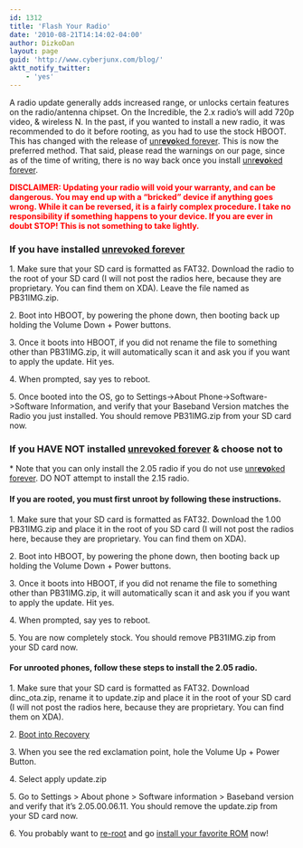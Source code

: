 ```yaml
---
id: 1312
title: 'Flash Your Radio'
date: '2010-08-21T14:14:02-04:00'
author: DizkoDan
layout: page
guid: 'http://www.cyberjunx.com/blog/'
aktt_notify_twitter:
    - 'yes'
---
```


A radio update generally adds increased range, or unlocks certain features on the radio/antenna chipset. On the Incredible, the 2.x radio’s will add 720p video, &amp; wireless N. In the past, if you wanted to install a new radio, it was recommended to do it before rooting, as you had to use the stock HBOOT. This has changed with the release of [unr**evo**ked forever](http://www.cyberjunx.com/blog/android/hacking/unrevoked-forever/). This is now the preferred method. That said, please read the warnings on our page, since as of the time of writing, there is no way back once you install [unr**evo**ked forever](http://www.cyberjunx.com/blog/android/hacking/unrevoked-forever/).

<font color="red">**DISCLAIMER: Updating your radio will void your warranty, and can be dangerous. You may end up with a “bricked” device if anything goes wrong. While it can be reversed, it is a fairly complex procedure. I take no responsibility if something happens to your device. If you are ever in doubt STOP! This is not something to take lightly.**</font>

### If you have installed [unr**evo**ked forever](http://www.cyberjunx.com/blog/android/hacking/unrevoked-forever/)

1\. Make sure that your SD card is formatted as FAT32. Download the radio to the root of your SD card (I will not post the radios here, because they are proprietary. You can find them on XDA). Leave the file named as PB31IMG.zip.

2\. Boot into HBOOT, by powering the phone down, then booting back up holding the Volume Down + Power buttons.

3\. Once it boots into HBOOT, if you did not rename the file to something other than PB31IMG.zip, it will automatically scan it and ask you if you want to apply the update. Hit yes.

4\. When prompted, say yes to reboot.

5\. Once booted into the OS, go to Settings-&gt;About Phone-&gt;Software-&gt;Software Information, and verify that your Baseband Version matches the Radio you just installed. You should remove PB31IMG.zip from your SD card now.


### If you HAVE NOT installed [unr**evo**ked forever](http://www.cyberjunx.com/blog/android/hacking/unrevoked-forever/) &amp; choose not to

\* Note that you can only install the 2.05 radio if you do not use [unr**evo**ked forever](http://www.cyberjunx.com/blog/android/hacking/unrevoked-forever/). DO NOT attempt to install the 2.15 radio.

#### If you are rooted, you must first unroot by following these instructions.

1\. Make sure that your SD card is formatted as FAT32. Download the 1.00 PB31IMG.zip and place it in the root of you SD card (I will not post the radios here, because they are proprietary. You can find them on XDA).

2\. Boot into HBOOT, by powering the phone down, then booting back up holding the Volume Down + Power buttons.

3\. Once it boots into HBOOT, if you did not rename the file to something other than PB31IMG.zip, it will automatically scan it and ask you if you want to apply the update. Hit yes.

4\. When prompted, say yes to reboot.

5\. You are now completely stock. You should remove PB31IMG.zip from your SD card now.


#### For unrooted phones, follow these steps to install the 2.05 radio.

1\. Make sure that your SD card is formatted as FAT32. Download dinc\_ota.zip, rename it to update.zip and place it in the root of your SD card (I will not post the radios here, because they are proprietary. You can find them on XDA).

2\. [Boot into Recovery](http://www.cyberjunx.com/blog/android/hacking/recovery/)

3\. When you see the red exclamation point, hole the Volume Up + Power Button.

4\. Select apply update.zip

5\. Go to Settings &gt; About phone &gt; Software information &gt; Baseband version and verify that it’s 2.05.00.06.11. You should remove the update.zip from your SD card now.

6\. You probably want to [re-root](http://www.cyberjunx.com/blog/android/hacking/rooting/) and go [install your favorite ROM](http://www.cyberjunx.com/blog/android/hacking/roms/) now!